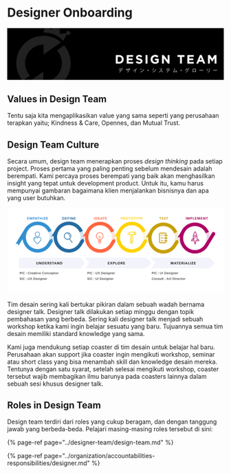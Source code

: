 # Designer Onboarding

![Halo, designer, selamat datang.](../.gitbook/assets/masterdesign-68.png)

## Values in Design Team

Tentu saja kita mengaplikasikan value yang sama seperti yang perusahaan terapkan yaitu; Kindness & Care, Opennes, dan Mutual Trust.

## Design Team Culture

Secara umum, design team menerapkan proses _design thinking_ pada setiap project. Proses pertama yang paling penting sebelum mendesain adalah berempati. Kami percaya proses berempati yang baik akan menghasilkan insight yang tepat untuk development product. Untuk itu, kamu harus mempunyai gambaran bagaimana klien menjalankan bisnisnya dan apa yang user butuhkan. 

![Design Thinking Process](../.gitbook/assets/artboard-1.png)

Tim desain sering kali bertukar pikiran dalam sebuah wadah bernama designer talk. Designer talk dilakukan setiap minggu dengan topik pembahasan yang berbeda. Sering kali designer talk menjadi sebuah workshop ketika kami ingin belajar sesuatu yang baru. Tujuannya semua tim desain memiliki standard knowledge yang sama.  
  
Kami juga mendukung setiap coaster di tim desain untuk belajar hal baru. Perusahaan akan support jika coaster ingin mengikuti workshop, seminar atau short class yang bisa menambah skill dan knowledge desain mereka. Tentunya dengan satu syarat, setelah selesai mengikuti workshop, coaster tersebut wajib membagikan ilmu barunya pada coasters lainnya dalam sebuah sesi khusus designer talk.

## Roles in Design Team 

Design team terdiri dari roles yang cukup beragam, dan dengan tanggung jawab yang berbeda-beda. Pelajari masing-masing roles tersebut di sini:

{% page-ref page="../designer-team/design-team.md" %}

{% page-ref page="../organization/accountabilities-responsibilities/designer.md" %}



